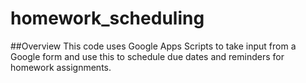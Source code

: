 # homework_scheduling
##Overview
This code uses Google Apps Scripts to take input from a Google form and use this to schedule due dates and reminders for homework assignments.
